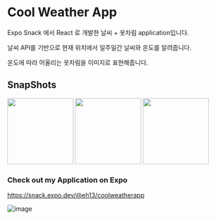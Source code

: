 # Cool Weather App


Expo Snack 에서 React 로 개발한 날씨 + 옷차림 application입니다.

날씨 API를 기반으로 현재 위치에서 일주일간 날씨와 온도를 알려줍니다.

온도에 따라 어울리는 옷차림을 이미지로 표현해줍니다.


## SnapShots
<p>
<img src = "https://user-images.githubusercontent.com/13077196/169853355-e4615779-2b75-42c4-8fdd-fd9ddc67e732.png" width =150px>
<img src = "https://user-images.githubusercontent.com/13077196/169853391-2c7012ce-9a84-42b7-a954-4535d55da9f2.png" width =150px>
<img src = "https://user-images.githubusercontent.com/13077196/169853418-bca51653-2848-4679-b19e-edb1f6c77480.png" width =150px>
</p>




### Check out my Application on Expo

https://snack.expo.dev/@eh13/coolweatherapp


![image](https://user-images.githubusercontent.com/13077196/169852604-22b7a0fd-25b6-46e4-adbc-e48cefc03b64.png)
